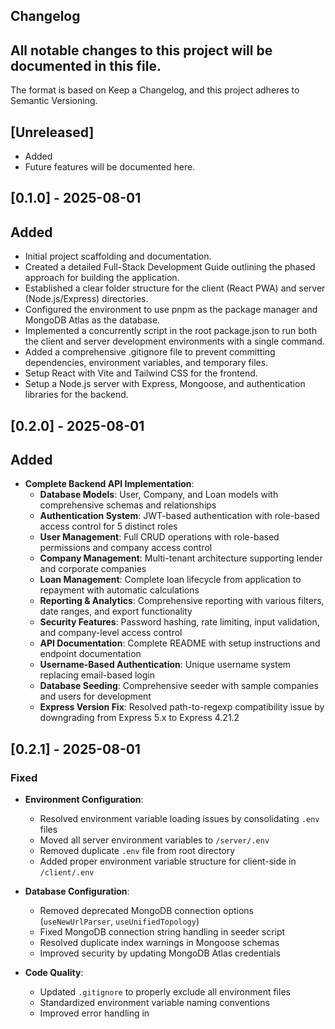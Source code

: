 ## Changelog
## All notable changes to this project will be documented in this file.

The format is based on Keep a Changelog,
and this project adheres to Semantic Versioning.

## [Unreleased]
- Added
- Future features will be documented here.

## [0.1.0] - 2025-08-01
## Added
- Initial project scaffolding and documentation.
- Created a detailed Full-Stack Development Guide outlining the phased approach for building the application.
- Established a clear folder structure for the client (React PWA) and server (Node.js/Express) directories.
- Configured the environment to use pnpm as the package manager and MongoDB Atlas as the database.
- Implemented a concurrently script in the root package.json to run both the client and server development environments with a single command.
- Added a comprehensive .gitignore file to prevent committing dependencies, environment variables, and temporary files.
- Setup React with Vite and Tailwind CSS for the frontend.
- Setup a Node.js server with Express, Mongoose, and authentication libraries for the backend.

## [0.2.0] - 2025-08-01
## Added
- **Complete Backend API Implementation**:
  - **Database Models**: User, Company, and Loan models with comprehensive schemas and relationships
  - **Authentication System**: JWT-based authentication with role-based access control for 5 distinct roles
  - **User Management**: Full CRUD operations with role-based permissions and company access control
  - **Company Management**: Multi-tenant architecture supporting lender and corporate companies
  - **Loan Management**: Complete loan lifecycle from application to repayment with automatic calculations
  - **Reporting & Analytics**: Comprehensive reporting with various filters, date ranges, and export functionality
  - **Security Features**: Password hashing, rate limiting, input validation, and company-level access control
  - **API Documentation**: Complete README with setup instructions and endpoint documentation
  - **Username-Based Authentication**: Unique username system replacing email-based login
  - **Database Seeding**: Comprehensive seeder with sample companies and users for development
  - **Express Version Fix**: Resolved path-to-regexp compatibility issue by downgrading from Express 5.x to Express 4.21.2

## [0.2.1] - 2025-08-01
### Fixed
- **Environment Configuration**:
  - Resolved environment variable loading issues by consolidating `.env` files
  - Moved all server environment variables to `/server/.env`
  - Removed duplicate `.env` file from root directory
  - Added proper environment variable structure for client-side in `/client/.env`

- **Database Configuration**:
  - Removed deprecated MongoDB connection options (`useNewUrlParser`, `useUnifiedTopology`)
  - Fixed MongoDB connection string handling in seeder script
  - Resolved duplicate index warnings in Mongoose schemas
  - Improved security by updating MongoDB Atlas credentials

- **Code Quality**:
  - Updated `.gitignore` to properly exclude all environment files
  - Standardized environment variable naming conventions
  - Improved error handling in